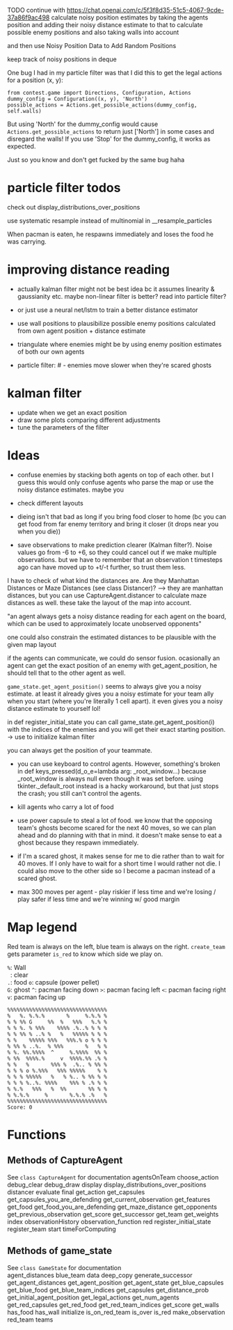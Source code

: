 


TODO continue with https://chat.openai.com/c/5f3f8d35-51c5-4067-9cde-37a86f9ac498
calculate noisy position estimates by taking the agents position and adding their noisy distance estimate to that to calculate possible enemy positions and also taking walls into account

and then use Noisy Position Data to Add Random Positions

keep track of noisy positions in deque




One bug I had in my particle filter was that I did this to get the legal actions for a position (x, y):

```
from contest.game import Directions, Configuration, Actions
dummy_config = Configuration((x, y), 'North')
possible_actions = Actions.get_possible_actions(dummy_config, self.walls)
```

But using 'North' for the dummy_config would cause `Actions.get_possible_actions` to return just ['North'] in some cases and disregard the walls! If you use 'Stop' for the dummy_config, it works as expected.

Just so you know and don't get fucked by the same bug haha


# particle filter todos

check out display_distributions_over_positions

use systematic resample instead of multinomial in __resample_particles


When pacman is eaten, he respawns immediately and loses the food he was carrying.

# improving distance reading
- actually kalman filter might not be best idea bc it assumes linearity & gaussianity etc. maybe non-linear filter is better? read into particle filter?
- or just use a neural net/lstm to train a better distance estimator
- use wall positions to plausibilize possible enemy positions calculated from own agent position + distance estimate
- triangulate where enemies might be by using enemy position estimates of both our own agents

- particle filter:     # - enemies move slower when they're scared ghosts


# kalman filter
- update when we get an exact position
- draw some plots comparing different adjustments
- tune the parameters of the filter


# Ideas
- confuse enemies by stacking both agents on top of each other. but I guess this would only confuse agents who parse the map or use the noisy distance estimates. maybe you 

- check different layouts

- dieing isn't that bad as long if you bring food closer to home (bc you can get food from far enemy territory and bring it closer (it drops near you when you die))

- save observations to make prediction clearer (Kalman filter?). Noise values go from -6 to +6, so they could cancel out if we make multiple observations. but we have to remember that an observation t timesteps ago can have moved up to +t/-t further, so trust them less.

I have to check of what kind the distances are. Are they Manhattan Distances or Maze Distances (see class Distancer)? --> they are manhattan distances, but you can use CaptureAgent.distancer to calculate maze distances as well. these take the layout of the map into account. 

"an agent always gets a noisy distance reading for each agent on the board, which can be used to approximately locate unobserved opponents"

one could also constrain the estimated distances to be plausible with the given map layout

if the agents can communicate, we could do sensor fusion. ocasionally an agent can get the exact position of an enemy with get_agent_position, he should tell that to the other agent as well.

`game_state.get_agent_position()` seems to always give you a noisy estimate. at least it already gives you a noisy estimate for your team ally when you start (where you're literally 1 cell apart). it even gives you a noisy distance estimate to yourself lol!

in def register_initial_state you can call game_state.get_agent_position(i) with the indices of the enemies and you will get their exact starting position. -> use to initialize kalman filter

you can always get the position of your teammate.

- you can use keyboard to control agents. However, something's broken in def keys_pressed(d_o_e=lambda arg: _root_window...) because _root_window is always null even though it was set before. using tkinter._default_root instead is a hacky workaround, but that just stops the crash; you still can't control the agents.

- kill agents who carry a lot of food

- use power capsule to steal a lot of food. we know that the opposing team's ghosts become scared for the next 40 moves, so we can plan ahead and do planning with that in mind. it doesn't make sense to eat a ghost because they respawn immediately.

- if I'm a scared ghost, it makes sense for me to die rather than to wait for 40 moves. If I only have to wait for a short time I would rather not die. I could also move to the other side so I become a pacman instead of a scared ghost.

- max 300 moves per agent - play riskier if less time and we're losing / play safer if less time and we're winning w/ good margin

# Map legend
Red team is always on the left, blue team is always on the right. `create_team` gets parameter `is_red` to know which side we play on.

`%`: Wall  
` `: clear  
`.`: food
`o`: capsule (power pellet)  
`G`: ghost
`^`: pacman facing down
`>`: pacman facing left
`<`: pacman facing right
`v`: pacman facing up


```
%%%%%%%%%%%%%%%%%%%%%%%%%%%%%%%%
%   %. %.%.%       %     %.%.% %
% % %% G     %%  %   %%%   %.% %
% % %. % %%%    %%%% .%..% % % %
% % %% % ..% %   %   %%%%% % % %
% %    %%%%% %%%   %%%.% o % % %
% %% % ..%.  % %%%       %   % %
% %. %%.%%%%  ^     %.%%%%  %% %
% %%  %%%%.%     v  %%%%.%% .% %
% %   %       %%% %  .%.. % %% %
% % % o %.%%%   %%% %%%%%    % %
% % % %%%%%   %   % %.. % %% % %
% % % %..%. %%%%    %%% % .% % %
% %.%   %%%   %  %%       %% % %
% %.%.%     %       %.%.% .%   %
%%%%%%%%%%%%%%%%%%%%%%%%%%%%%%%%
Score: 0
```

# Functions

## Methods of CaptureAgent
See `class CaptureAgent` for documentation
    agentsOnTeam
    choose_action
    debug_clear
    debug_draw
    display
    display_distributions_over_positions
    distancer
    evaluate
    final
    get_action
    get_capsules
    get_capsules_you_are_defending
    get_current_observation
    get_features
    get_food
    get_food_you_are_defending
    get_maze_distance
    get_opponents
    get_previous_observation
    get_score
    get_successor
    get_team
    get_weights
    index
    observationHistory
    observation_function
    red
    register_initial_state
    register_team
    start
    timeForComputing

## Methods of game_state
See `class GameState` for documentation  
    agent_distances
    blue_team
    data
    deep_copy
    generate_successor
    get_agent_distances
    get_agent_position
    get_agent_state
    get_blue_capsules
    get_blue_food
    get_blue_team_indices
    get_capsules
    get_distance_prob
    get_initial_agent_position
    get_legal_actions
    get_num_agents
    get_red_capsules
    get_red_food
    get_red_team_indices
    get_score
    get_walls
    has_food
    has_wall
    initialize
    is_on_red_team
    is_over
    is_red
    make_observation
    red_team
    teams
